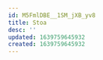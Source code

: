 ```yaml
---
id: M5FmlDBE__1SM_jXB_yv8
title: Stoa
desc: ''
updated: 1639759645932
created: 1639759645932
---
```



